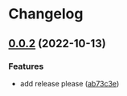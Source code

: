 # Changelog

## [0.0.2](https://github.com/open-feature/dotnet-sdk-contrib/compare/OpenFeature.Hooks.Otel-v0.0.1...OpenFeature.Hooks.Otel-v0.0.2) (2022-10-13)


### Features

* add release please ([ab73c3e](https://github.com/open-feature/dotnet-sdk-contrib/commit/ab73c3e5d342ede48a7c7a58f1a03b0ea487ab48))
